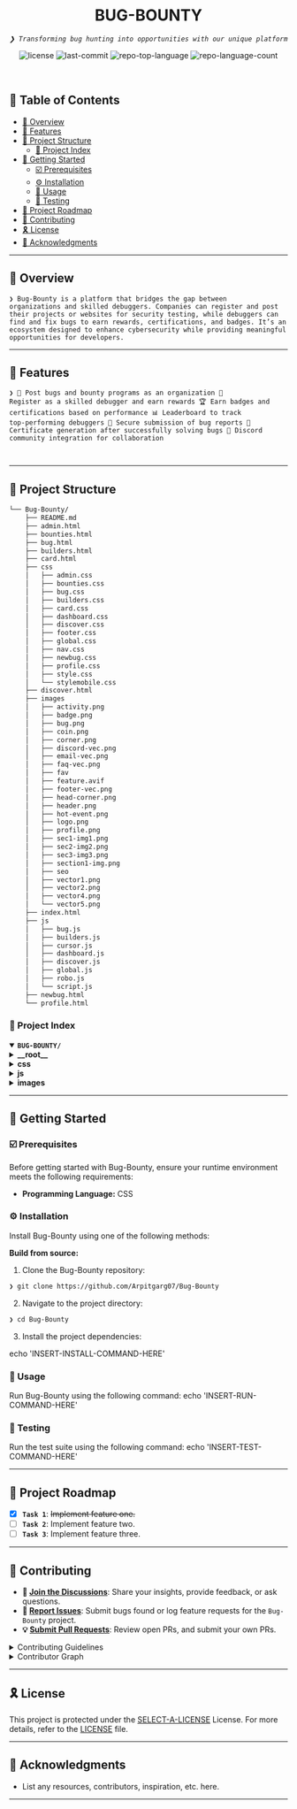 
<p align="center"><h1 align="center">BUG-BOUNTY</h1></p>
<p align="center">
	<em><code>❯ Transforming bug hunting into opportunities with our unique platform </code></em>
</p>
<p align="center">
	<img src="https://img.shields.io/github/license/Arpitgarg07/Bug-Bounty?style=default&logo=opensourceinitiative&logoColor=white&color=0080ff" alt="license">
	<img src="https://img.shields.io/github/last-commit/Arpitgarg07/Bug-Bounty?style=default&logo=git&logoColor=white&color=0080ff" alt="last-commit">
	<img src="https://img.shields.io/github/languages/top/Arpitgarg07/Bug-Bounty?style=default&color=0080ff" alt="repo-top-language">
	<img src="https://img.shields.io/github/languages/count/Arpitgarg07/Bug-Bounty?style=default&color=0080ff" alt="repo-language-count">
</p>
<p align="center"><!-- default option, no dependency badges. -->
</p>
<p align="center">
	<!-- default option, no dependency badges. -->
</p>
<br>

## 🔗 Table of Contents

- [📍 Overview](#-overview)
- [👾 Features](#-features)
- [📁 Project Structure](#-project-structure)
  - [📂 Project Index](#-project-index)
- [🚀 Getting Started](#-getting-started)
  - [☑️ Prerequisites](#-prerequisites)
  - [⚙️ Installation](#-installation)
  - [🤖 Usage](#🤖-usage)
  - [🧪 Testing](#🧪-testing)
- [📌 Project Roadmap](#-project-roadmap)
- [🔰 Contributing](#-contributing)
- [🎗 License](#-license)
- [🙌 Acknowledgments](#-acknowledgments)

---

## 📍 Overview

<code>❯ Bug-Bounty is a platform that bridges the gap between organizations and skilled debuggers. Companies can register and post their projects or websites for security testing, while debuggers can find and fix bugs to earn rewards, certifications, and badges. It’s an ecosystem designed to enhance cybersecurity while providing meaningful opportunities for developers.</code>

---

## 👾 Features

<code>❯ 
🐞 Post bugs and bounty programs as an organization
🧠 Register as a skilled debugger and earn rewards
🏆 Earn badges and certifications based on performance
📊 Leaderboard to track top-performing debuggers
🔐 Secure submission of bug reports
📄 Certificate generation after successfully solving bugs
💬 Discord community integration for collaboration

</code>

---

## 📁 Project Structure

```sh
└── Bug-Bounty/
    ├── README.md
    ├── admin.html
    ├── bounties.html
    ├── bug.html
    ├── builders.html
    ├── card.html
    ├── css
    │   ├── admin.css
    │   ├── bounties.css
    │   ├── bug.css
    │   ├── builders.css
    │   ├── card.css
    │   ├── dashboard.css
    │   ├── discover.css
    │   ├── footer.css
    │   ├── global.css
    │   ├── nav.css
    │   ├── newbug.css
    │   ├── profile.css
    │   ├── style.css
    │   └── stylemobile.css
    ├── discover.html
    ├── images
    │   ├── activity.png
    │   ├── badge.png
    │   ├── bug.png
    │   ├── coin.png
    │   ├── corner.png
    │   ├── discord-vec.png
    │   ├── email-vec.png
    │   ├── faq-vec.png
    │   ├── fav
    │   ├── feature.avif
    │   ├── footer-vec.png
    │   ├── head-corner.png
    │   ├── header.png
    │   ├── hot-event.png
    │   ├── logo.png
    │   ├── profile.png
    │   ├── sec1-img1.png
    │   ├── sec2-img2.png
    │   ├── sec3-img3.png
    │   ├── section1-img.png
    │   ├── seo
    │   ├── vector1.png
    │   ├── vector2.png
    │   ├── vector4.png
    │   └── vector5.png
    ├── index.html
    ├── js
    │   ├── bug.js
    │   ├── builders.js
    │   ├── cursor.js
    │   ├── dashboard.js
    │   ├── discover.js
    │   ├── global.js
    │   ├── robo.js
    │   └── script.js
    ├── newbug.html
    └── profile.html
```


### 📂 Project Index
<details open>
	<summary><b><code>BUG-BOUNTY/</code></b></summary>
	<details> <!-- __root__ Submodule -->
		<summary><b>__root__</b></summary>
		<blockquote>
			<table>
			<tr>
				<td><b><a href='https://github.com/Arpitgarg07/Bug-Bounty/blob/master/bug.html'>bug.html</a></b></td>
			</tr>
			<tr>
				<td><b><a href='https://github.com/Arpitgarg07/Bug-Bounty/blob/master/card.html'>card.html</a></b></td>
			</tr>
			<tr>
				<td><b><a href='https://github.com/Arpitgarg07/Bug-Bounty/blob/master/newbug.html'>newbug.html</a></b></td>
			</tr>
			<tr>
				<td><b><a href='https://github.com/Arpitgarg07/Bug-Bounty/blob/master/profile.html'>profile.html</a></b></td>
			</tr>
			<tr>
				<td><b><a href='https://github.com/Arpitgarg07/Bug-Bounty/blob/master/discover.html'>discover.html</a></b></td>
			</tr>
			<tr>
				<td><b><a href='https://github.com/Arpitgarg07/Bug-Bounty/blob/master/admin.html'>admin.html</a></b></td>
			</tr>
			<tr>
				<td><b><a href='https://github.com/Arpitgarg07/Bug-Bounty/blob/master/bounties.html'>bounties.html</a></b></td>
			</tr>
			<tr>
				<td><b><a href='https://github.com/Arpitgarg07/Bug-Bounty/blob/master/index.html'>index.html</a></b></td>
			</tr>
			<tr>
				<td><b><a href='https://github.com/Arpitgarg07/Bug-Bounty/blob/master/builders.html'>builders.html</a></b></td>
			</tr>
			</table>
		</blockquote>
	</details>
	<details> <!-- css Submodule -->
		<summary><b>css</b></summary>
		<blockquote>
			<table>
			<tr>
				<td><b><a href='https://github.com/Arpitgarg07/Bug-Bounty/blob/master/css/newbug.css'>newbug.css</a></b></td>
				<td><code>❯ REPLACE-ME</code></td>
			</tr>
			<tr>
				<td><b><a href='https://github.com/Arpitgarg07/Bug-Bounty/blob/master/css/style.css'>style.css</a></b></td>
				<td><code>❯ REPLACE-ME</code></td>
			</tr>
			<tr>
				<td><b><a href='https://github.com/Arpitgarg07/Bug-Bounty/blob/master/css/stylemobile.css'>stylemobile.css</a></b></td>
				<td><code>❯ REPLACE-ME</code></td>
			</tr>
			<tr>
				<td><b><a href='https://github.com/Arpitgarg07/Bug-Bounty/blob/master/css/discover.css'>discover.css</a></b></td>
				<td><code>❯ REPLACE-ME</code></td>
			</tr>
			<tr>
				<td><b><a href='https://github.com/Arpitgarg07/Bug-Bounty/blob/master/css/footer.css'>footer.css</a></b></td>
				<td><code>❯ REPLACE-ME</code></td>
			</tr>
			<tr>
				<td><b><a href='https://github.com/Arpitgarg07/Bug-Bounty/blob/master/css/builders.css'>builders.css</a></b></td>
				<td><code>❯ REPLACE-ME</code></td>
			</tr>
			<tr>
				<td><b><a href='https://github.com/Arpitgarg07/Bug-Bounty/blob/master/css/dashboard.css'>dashboard.css</a></b></td>
				<td><code>❯ REPLACE-ME</code></td>
			</tr>
			<tr>
				<td><b><a href='https://github.com/Arpitgarg07/Bug-Bounty/blob/master/css/bounties.css'>bounties.css</a></b></td>
				<td><code>❯ REPLACE-ME</code></td>
			</tr>
			<tr>
				<td><b><a href='https://github.com/Arpitgarg07/Bug-Bounty/blob/master/css/bug.css'>bug.css</a></b></td>
				<td><code>❯ REPLACE-ME</code></td>
			</tr>
			<tr>
				<td><b><a href='https://github.com/Arpitgarg07/Bug-Bounty/blob/master/css/admin.css'>admin.css</a></b></td>
				<td><code>❯ REPLACE-ME</code></td>
			</tr>
			<tr>
				<td><b><a href='https://github.com/Arpitgarg07/Bug-Bounty/blob/master/css/nav.css'>nav.css</a></b></td>
				<td><code>❯ REPLACE-ME</code></td>
			</tr>
			<tr>
				<td><b><a href='https://github.com/Arpitgarg07/Bug-Bounty/blob/master/css/global.css'>global.css</a></b></td>
				<td><code>❯ REPLACE-ME</code></td>
			</tr>
			<tr>
				<td><b><a href='https://github.com/Arpitgarg07/Bug-Bounty/blob/master/css/card.css'>card.css</a></b></td>
				<td><code>❯ REPLACE-ME</code></td>
			</tr>
			<tr>
				<td><b><a href='https://github.com/Arpitgarg07/Bug-Bounty/blob/master/css/profile.css'>profile.css</a></b></td>
				<td><code>❯ REPLACE-ME</code></td>
			</tr>
			</table>
		</blockquote>
	</details>
	<details> <!-- js Submodule -->
		<summary><b>js</b></summary>
		<blockquote>
			<table>
			<tr>
				<td><b><a href='https://github.com/Arpitgarg07/Bug-Bounty/blob/master/js/bug.js'>bug.js</a></b></td>
				<td><code>❯ REPLACE-ME</code></td>
			</tr>
			<tr>
				<td><b><a href='https://github.com/Arpitgarg07/Bug-Bounty/blob/master/js/builders.js'>builders.js</a></b></td>
				<td><code>❯ REPLACE-ME</code></td>
			</tr>
			<tr>
				<td><b><a href='https://github.com/Arpitgarg07/Bug-Bounty/blob/master/js/robo.js'>robo.js</a></b></td>
				<td><code>❯ REPLACE-ME</code></td>
			</tr>
			<tr>
				<td><b><a href='https://github.com/Arpitgarg07/Bug-Bounty/blob/master/js/discover.js'>discover.js</a></b></td>
				<td><code>❯ REPLACE-ME</code></td>
			</tr>
			<tr>
				<td><b><a href='https://github.com/Arpitgarg07/Bug-Bounty/blob/master/js/script.js'>script.js</a></b></td>
				<td><code>❯ REPLACE-ME</code></td>
			</tr>
			<tr>
				<td><b><a href='https://github.com/Arpitgarg07/Bug-Bounty/blob/master/js/cursor.js'>cursor.js</a></b></td>
				<td><code>❯ REPLACE-ME</code></td>
			</tr>
			<tr>
				<td><b><a href='https://github.com/Arpitgarg07/Bug-Bounty/blob/master/js/dashboard.js'>dashboard.js</a></b></td>
				<td><code>❯ REPLACE-ME</code></td>
			</tr>
			<tr>
				<td><b><a href='https://github.com/Arpitgarg07/Bug-Bounty/blob/master/js/global.js'>global.js</a></b></td>
				<td><code>❯ REPLACE-ME</code></td>
			</tr>
			</table>
		</blockquote>
	</details>
	<details> <!-- images Submodule -->
		<summary><b>images</b></summary>
		<blockquote>
			<table>
			<tr>
				<td><b><a href='https://github.com/Arpitgarg07/Bug-Bounty/blob/master/images/feature.avif'>feature.avif</a></b></td>
				<td><code>❯ REPLACE-ME</code></td>
			</tr>
			</table>
			<details>
				<summary><b>fav</b></summary>
				<blockquote>
					<table>
					<tr>
						<td><b><a href='https://github.com/Arpitgarg07/Bug-Bounty/blob/master/images/fav/site.webmanifest'>site.webmanifest</a></b></td>
						<td><code>❯ REPLACE-ME</code></td>
					</tr>
					</table>
				</blockquote>
			</details>
		</blockquote>
	</details>
</details>

---
## 🚀 Getting Started

### ☑️ Prerequisites

Before getting started with Bug-Bounty, ensure your runtime environment meets the following requirements:

- **Programming Language:** CSS


### ⚙️ Installation

Install Bug-Bounty using one of the following methods:

**Build from source:**

1. Clone the Bug-Bounty repository:
```sh
❯ git clone https://github.com/Arpitgarg07/Bug-Bounty
```

2. Navigate to the project directory:
```sh
❯ cd Bug-Bounty
```

3. Install the project dependencies:

echo 'INSERT-INSTALL-COMMAND-HERE'



### 🤖 Usage
Run Bug-Bounty using the following command:
echo 'INSERT-RUN-COMMAND-HERE'

### 🧪 Testing
Run the test suite using the following command:
echo 'INSERT-TEST-COMMAND-HERE'

---
## 📌 Project Roadmap

- [X] **`Task 1`**: <strike>Implement feature one.</strike>
- [ ] **`Task 2`**: Implement feature two.
- [ ] **`Task 3`**: Implement feature three.

---

## 🔰 Contributing

- **💬 [Join the Discussions](https://github.com/Arpitgarg07/Bug-Bounty/discussions)**: Share your insights, provide feedback, or ask questions.
- **🐛 [Report Issues](https://github.com/Arpitgarg07/Bug-Bounty/issues)**: Submit bugs found or log feature requests for the `Bug-Bounty` project.
- **💡 [Submit Pull Requests](https://github.com/Arpitgarg07/Bug-Bounty/blob/main/CONTRIBUTING.md)**: Review open PRs, and submit your own PRs.

<details closed>
<summary>Contributing Guidelines</summary>

1. **Fork the Repository**: Start by forking the project repository to your github account.
2. **Clone Locally**: Clone the forked repository to your local machine using a git client.
   ```sh
   git clone https://github.com/Arpitgarg07/Bug-Bounty
   ```
3. **Create a New Branch**: Always work on a new branch, giving it a descriptive name.
   ```sh
   git checkout -b new-feature-x
   ```
4. **Make Your Changes**: Develop and test your changes locally.
5. **Commit Your Changes**: Commit with a clear message describing your updates.
   ```sh
   git commit -m 'Implemented new feature x.'
   ```
6. **Push to github**: Push the changes to your forked repository.
   ```sh
   git push origin new-feature-x
   ```
7. **Submit a Pull Request**: Create a PR against the original project repository. Clearly describe the changes and their motivations.
8. **Review**: Once your PR is reviewed and approved, it will be merged into the main branch. Congratulations on your contribution!
</details>

<details closed>
<summary>Contributor Graph</summary>
<br>
<p align="left">
   <a href="https://github.com{/Arpitgarg07/Bug-Bounty/}graphs/contributors">
      <img src="https://contrib.rocks/image?repo=Arpitgarg07/Bug-Bounty">
   </a>
</p>
</details>

---

## 🎗 License

This project is protected under the [SELECT-A-LICENSE](https://choosealicense.com/licenses) License. For more details, refer to the [LICENSE](https://choosealicense.com/licenses/) file.

---

## 🙌 Acknowledgments

- List any resources, contributors, inspiration, etc. here.

---
